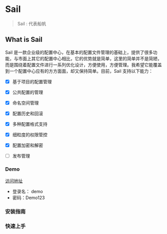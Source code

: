 # Sail

> Sail : 代表船帆


## What is Sail
Sail 是一款企业级的配置中心，在基本的配置文件管理的基础上，提供了很多功能，与市面上其它的配置中心相比，它的优势就是简单，这里的简单并不是简陋，而是围绕着配置文件进行一系列优化设计，方便使用，方便管理。我希望它能覆盖到一个配置中心应有的方方面面，却又保持简单。目前，Sail 支持以下能力：

- [x] 基于项目的配置管理
- [x] 公共配置的管理
- [x] 命名空间管理
- [x] 配置历史和回滚
- [x] 多种配置格式支持
- [x] 细粒度的权限管控
- [x] 配置加密和解密
- [ ] 发布管理


### Demo

[访问地址](https://sail-demo.hyy-yu.space/ui/index)

- 登录名： demo
- 密码：Demo123

### 安装指南


### 快速上手


